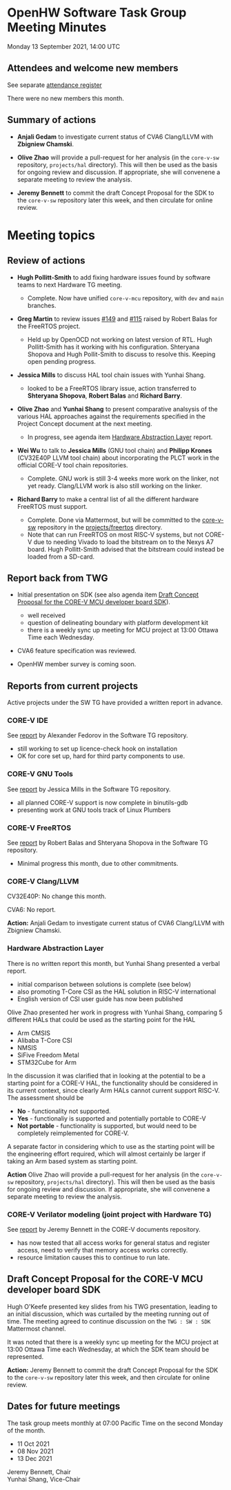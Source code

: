 # OpenHW Software Task Group Meeting Minutes

Monday 13 September 2021, 14:00 UTC

## Attendees and welcome new members

See separate [attendance register](https://github.com/openhwgroup/core-v-docs/blob/master/program/TGSoftware_Attendance_2021.md)

There were no new members this month.

## Summary of actions

- **Anjali Gedam** to investigate current status of CVA6 Clang/LLVM with **Zbigniew Chamski**.

- **Olive Zhao** will provide a pull-request for her analysis (in the `core-v-sw` repository, `projects/hal` directory). This will then be used as the basis for ongoing review and discussion. If appropriate, she will convenene a separate meeting to review the analysis.

- **Jeremy Bennett** to commit the draft Concept Proposal for the SDK to the `core-v-sw` repository later this week, and then circulate for online review.

# Meeting topics

## Review of actions

- **Hugh Pollitt-Smith** to add fixing hardware issues found by software teams
  to next Hardware TG meeting.

  - Complete. Now have unified `core-v-mcu` repository, with `dev` and `main` branches.

- **Greg Martin** to review issues [#149](https://github.com/openhwgroup/core-v-mcu/issues/149) and [#115](https://github.com/openhwgroup/core-v-mcu/issues/115) raised by Robert Balas for the FreeRTOS project.

  - Held up by OpenOCD not working on latest version of RTL. Hugh Pollitt-Smith has it working with his configuration. Shteryana Shopova and Hugh Pollit-Smith to discuss to resolve this. Keeping open pending progress.

- **Jessica Mills** to discuss HAL tool chain issues with Yunhai Shang.

  - looked to be a FreeRTOS library issue, action transferred to **Shteryana Shopova**, **Robert Balas** and **Richard Barry**.

- **Olive Zhao** and **Yunhai Shang** to present comparative analsysis of the various HAL approaches against the requirements specified in the Project Concept document at the next meeting.

  - In progress, see agenda item [Hardware Abstraction Layer](#hardware-abstraction-layer) report.

- **Wei Wu** to talk to **Jessica Mills** (GNU tool chain) and **Philipp Krones** (CV32E40P LLVM tool chain) about incorporating the PLCT work in the official CORE-V tool chain repositories.

  - Complete. GNU work is still 3-4 weeks more work on the linker, not yet ready. Clang/LLVM work is also still working on the linker.

- **Richard Barry** to make a central list of all the different hardware FreeRTOS must support.

  - Complete. Done via Mattermost, but will be committed to the [core-v-sw](https://github.com/openhwgroup/core-v-sw) repository in the [projects/freertos](https://github.com/openhwgroup/core-v-sw/tree/master/projects/freertos) directory.
  - Note that can run FreeRTOS on most RISC-V systems, but not CORE-V due to needing Vivado to load the bitstream on to the Nexys A7 board. Hugh Pollitt-Smith advised that the bitstream could instead be loaded from a SD-card.

## Report back from TWG

- Initial presentation on SDK (see also agenda item [Draft Concept Proposal for the CORE-V MCU developer board SDK](#draft-concept-proposal-for-the-core-v-mcu-developer-board-sdk)).

  - well received
  - question of delineating boundary with platform development kit
  - there is a weekly sync up meeting for MCU project at 13:00 Ottawa Time each Wednesday.

- CVA6 feature specification was reviewed.
- OpenHW member survey is coming soon.

## Reports from current projects

Active projects under the SW TG have provided a written report in advance.

### CORE-V IDE

See [report](https://github.com/openhwgroup/core-v-sw/blob/master/projects/ide/2021/monthly-report-2021-09-13.md) by Alexander Fedorov in the Software TG repository.

- still working to set up licence-check hook on installation
- OK for core set up, hard for third party components to use.

### CORE-V GNU Tools

See [report](https://github.com/openhwgroup/core-v-sw/blob/master/projects/gnu-tools/2021/monthly-report-2021-09-13.md) by Jessica Mills in the Software TG repository.

- all planned CORE-V support is now complete in binutils-gdb
- presenting work at GNU tools track of Linux Plumbers

### CORE-V FreeRTOS

See [report](https://github.com/openhwgroup/core-v-sw/blob/master/projects/freertos/2021/monthly-report-13-sept-21.md) by Robert Balas and Shteryana Shopova in the Software TG repository.

- Minimal progress this month, due to other commitments.

### CORE-V Clang/LLVM

CV32E40P: No change this month.

CVA6: No report.

**Action:** Anjali Gedam to investigate current status of CVA6 Clang/LLVM with Zbigniew Chamski.

### Hardware Abstraction Layer

There is no written report this month, but Yunhai Shang presented a verbal report.

- initial comparison between solutions is complete (see below)
- also promoting T-Core CSI as the HAL solution in RISC-V international
- English version of CSI user guide has now been published

Olive Zhao presented her work in progress with Yunhai Shang, comparing 5 different HALs that could be used as the starting point for the HAL

- Arm CMSIS
- Alibaba T-Core CSI
- NMSIS
- SiFive Freedom Metal
- STM32Cube for Arm

In the discussion it was clarified that in looking at the potential to be a starting point for a CORE-V HAL, the functionality should be considered in its current context, since clearly Arm HALs cannot current support RISC-V. The assessment should be

- **No** - functionality not supported.
- **Yes** - functionaliy is supported and potentially  portable to CORE-V
- **Not portable** - functionality is supported, but would need to be completely reimplemented for CORE-V.

A separate factor in considering which to use as the starting point will be the engineering effort required, which will almost certainly be larger if taking an Arm based system as starting point.

**Action** Olive Zhao will provide a pull-request for her analysis (in the `core-v-sw` repository, `projects/hal` directory). This will then be used as the basis for ongoing review and discussion. If appropriate, she will convenene a separate meeting to review the analysis.

### CORE-V Verilator modeling (joint project with Hardware TG)

See [report](https://github.com/openhwgroup/core-v-docs/blob/master/hw/projects/verilator-model/2021/20210913-swtg-report.md) by Jeremy Bennett in the CORE-V documents repository.

- has now tested that all access works for general status and register access, need to verify that memory access works correctly.
- resource limitation causes this to continue to run late.

## Draft Concept Proposal for the CORE-V MCU developer board SDK

Hugh O'Keefe presented key slides from his TWG presentation, leading to an initial discussion, which was curtailed by the meeting running out of time. The meeting agreed to continue discussion on the `TWG : SW : SDK` Mattermost channel.

It was noted that there is a weekly sync up meeting for the MCU project at 13:00 Ottawa Time each Wednesday, at which the SDK team should be represented.

**Action:** Jeremy Bennett to commit the draft Concept Proposal for the SDK to the `core-v-sw` repository later this week, and then circulate for online review.

## Dates for future meetings

The task group meets monthly at 07:00 Pacific Time on the second Monday of the month.

- 11 Oct 2021
- 08 Nov 2021
- 13 Dec 2021

Jeremy Bennett, Chair\
Yunhai Shang, Vice-Chair
